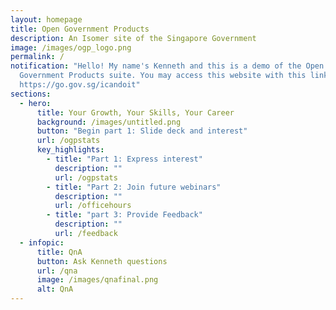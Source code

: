 ```yaml
---
layout: homepage
title: Open Government Products
description: An Isomer site of the Singapore Government
image: /images/ogp_logo.png
permalink: /
notification: "Hello! My name's Kenneth and this is a demo of the Open
  Government Products suite. You may access this website with this link:
  https://go.gov.sg/icandoit"
sections:
  - hero:
      title: Your Growth, Your Skills, Your Career
      background: /images/untitled.png
      button: "Begin part 1: Slide deck and interest"
      url: /ogpstats
      key_highlights:
        - title: "Part 1: Express interest"
          description: ""
          url: /ogpstats
        - title: "Part 2: Join future webinars"
          description: ""
          url: /officehours
        - title: "part 3: Provide Feedback"
          description: ""
          url: /feedback
  - infopic:
      title: QnA
      button: Ask Kenneth questions
      url: /qna
      image: /images/qnafinal.png
      alt: QnA
---
```

